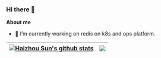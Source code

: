 ### Hi there 👋

<!--
**631086083/631086083** is a ✨ _special_ ✨ repository because its `README.md` (this file) appears on your GitHub profile.

Here are some ideas to get you started:

- 🔭 I’m currently working on ...
- 🌱 I’m currently learning ...
- 👯 I’m looking to collaborate on ...
- 🤔 I’m looking for help with ...
- 💬 Ask me about ...
- 📫 How to reach me: ...
- 😄 Pronouns: ...
- ⚡ Fun fact: ...
-->

**About me**

- 🔭 I’m currently working on redis on k8s and ops platform.

| <a href="https://github.com/631086083/github-readme-stats"><img align="center" src="https://github-readme-stats.vercel.app/api?username=haiker2011&show_icons=true&include_all_commits=true&theme=buefy&hide_border=true" alt="Haizhou Sun's github stats" /></a> | <a href="https://github.com/haiker2011/github-readme-stats"><img align="center" src="https://github-readme-stats.vercel.app/api/top-langs/?username=haiker2011&layout=compact&theme=buefy&hide_border=true" /></a> |
| ------------- | ------------- |
